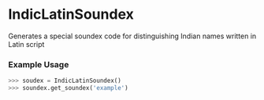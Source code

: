 # IndicLatinSoundex
Generates a special soundex code for distinguishing Indian names written in Latin script

### Example Usage
```python
>>> soudex = IndicLatinSoundex()
>>> soundex.get_soundex('example')
```